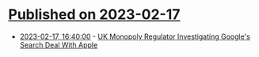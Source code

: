 # [Published on 2023-02-17](index.md)

* [2023-02-17, 16:40:00](https://news.slashdot.org/story/23/02/17/142209/uk-monopoly-regulator-investigating-googles-search-deal-with-apple?utm_source=rss1.0mainlinkanon&utm_medium=feed) - [UK Monopoly Regulator Investigating Google's Search Deal With Apple](https://news.slashdot.org/story/23/02/17/142209/uk-monopoly-regulator-investigating-googles-search-deal-with-apple?utm_source=rss1.0mainlinkanon&utm_medium=feed)
